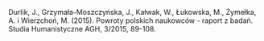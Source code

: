 ﻿---
layout: post
date:   2015-01-04 09:00:00
link: https://journals.agh.edu.pl/human/article/view/2084
categories: article
year: 2015
---

Durlik, J., Grzymała-Moszczyńska, J., Kałwak, W., Łukowska, M., Żymełka, A. i Wierzchoń, M. (2015). Powroty polskich naukowców - raport z badań. Studia Humanistyczne AGH, 3/2015, 89-108.
